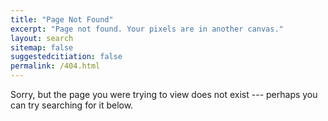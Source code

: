 ```yaml
---
title: "Page Not Found"
excerpt: "Page not found. Your pixels are in another canvas."
layout: search
sitemap: false
suggestedcitiation: false
permalink: /404.html
---
```


Sorry, but the page you were trying to view does not exist --- perhaps you can try searching for it below.
